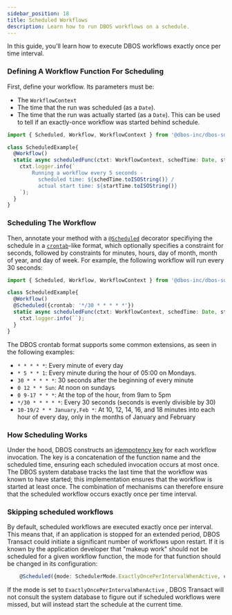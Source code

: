 ```yaml
---
sidebar_position: 18
title: Scheduled Workflows
description: Learn how to run DBOS workflows on a schedule.
---
```


In this guide, you'll learn how to execute DBOS workflows exactly once per time interval.

### Defining A Workflow Function For Scheduling
First, define your workflow.  Its parameters must be:
- The `WorkflowContext`
- The time that the run was scheduled (as a `Date`).
- The time that the run was actually started (as a `Date`).  This can be used to tell if an exactly-once workflow was started behind schedule.

```typescript
import { Scheduled, Workflow, WorkflowContext } from '@dbos-inc/dbos-sdk';

class ScheduledExample{
  @Workflow()
  static async scheduledFunc(ctxt: WorkflowContext, schedTime: Date, startTime: Date) {
    ctxt.logger.info(`
        Running a workflow every 5 seconds -
          scheduled time: ${schedTime.toISOString()} /
          actual start time: ${startTime.toISOString()}
    `);
  }
}
```

### Scheduling The Workflow
Then, annotate your method with a [`@Scheduled`](../api-reference/decorators.md#scheduled) decorator specifiying the schedule in a [`crontab`](https://en.wikipedia.org/wiki/Cron)-like format, which optionally specifies a constraint for seconds, followed by constraints for minutes, hours, day of month, month of year, and day of week.  For example, the following workflow will run every 30 seconds:

```typescript
import { Scheduled, Workflow, WorkflowContext } from '@dbos-inc/dbos-sdk';

class ScheduledExample{
  @Workflow()
  @Scheduled({crontab: '*/30 * * * * *'})
  static async scheduledFunc(ctxt: WorkflowContext, schedTime: Date, startTime: Date) {
    ctxt.logger.info(``);
  }
}
```

The DBOS crontab format supports some common extensions, as seen in the following examples:
- `* * * * *`: Every minute of every day
- `* 5 * * 1`: Every minute during the hour of 05:00 on Mondays.
- `30 * * * * *`: 30 seconds after the beginning of every minute
- `0 12 * * Sun`: At noon on sundays
- `0 9-17 * * *`: At the top of the hour, from 9am to 5pm
- `*/30 * * * * *`: Every 30 seconds (seconds is evenly divisible by 30)
- `10-19/2 * * January,Feb *`: At 10, 12, 14, 16, and 18 minutes into each hour of every day, only in the months of January and February

### How Scheduling Works
Under the hood, DBOS constructs an [idempotency key](./idempotency-tutorial) for each workflow invocation.  The key is a concatenation of the function name and the scheduled time, ensuring each scheduled invocation occurs at most once.  The DBOS system database tracks the last time that the workflow was known to have started; this implementation ensures that the workflow is started at least once.  The combination of mechanisms can therefore ensure that the scheduled workflow occurs exactly once per time interval.

### Skipping scheduled workflows
By default, scheduled workflows are executed exactly once per interval.  This means that, if an application is stopped for an extended period, DBOS Transact could initiate a significant number of workflows upon restart.  If it is known by the application developer that "makeup work" should not be scheduled for a given workflow function, the mode for that function should be changed in its configuration:
```typescript
    @Scheduled({mode: SchedulerMode.ExactlyOncePerIntervalWhenActive, crontab: '...'})
```

If the mode is set to `ExactlyOncePerIntervalWhenActive` , DBOS Transact will not consult the system database to figure out if scheduled workflows were missed, but will instead start the schedule at the current time.
